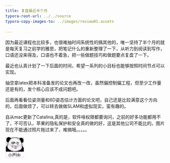 ```yaml
---
title: 复盘最近半个月
typora-root-url: ../../source
typora-copy-images-to: ../images/review01.assets

---
```


​		因为最近课程也比较多，也很难抽时间系统性的搞其他的，唯一坚持了半个月的就是每天复习之前学的雅思，把笔记什么的重新整理了一下，从听力到阅读到写作，口语还没来得及，口语也不着急，把一些做题技巧和做题要点复盘了一下。

​		最近也认真计划了一下后面的时间，希望一系列的小目标也能够按照时间节点可以实现。

​		抽空拿latex把本科准备发的论文也再改一改，虽然偏控制偏工程，但至少工作量还是有的，发个核心应该不成问题吧。

​		后面再看看位姿测量和6D姿态估计方面的论文吧，自己还是比较满意这个方向的，后面做烦了，可以转去做做SLAM和虚拟现实，蛮有趣的。

​		自从mac更新了Catalina,真的是，软件啥权限都要询问，之前的好多功能都用不了，不可否认，苹果的隐私保护和安全真的做的好，这是其他公司不能比的。图片现在不能通过照片拖过来了，难搞哦。。。。。

<img src="/images/review01.assets/IMG_2362.jpeg" alt="IMG_2362" style="zoom: 67%;" />